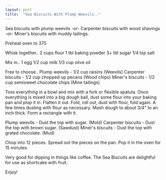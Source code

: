 ```yaml
---
layout: post
title:  "Sea Biscuits With Plump Weevils.."
---
```


Sea biscuits with plump weevils
-or- Carpenter biscuits with wood shavings
-or- Miner's biscuits with muddy tailings.

Preheat oven to 375

Whisk together..
2 cups flour
1 tbl baking powder
3+ tbl sugar
1/4 tsp salt

Mix in..
1 egg
1/2 cup milk
1/3 cup olive oil

Free to choose..
Plump weevils - 1/2 cup raisins (Weevils)
Carpenter biscuits - 1/2 cup chopped up pecans (Wood chips)
Miner's biscuits - 1/2 cup semisweet chocolate chips (Mine tailings)

Toss everything in a bowl and mix with a fork or flexible spatula.
Once everything is mixed into a big dough ball, dust some flour into your baking pan and plop it in. Flatten it out.
Fold, roll out, dust with flour, fold again. A few times dusting with flour as necessary.
Mash dough to about 3/4" to an inch thick. Form a rectangle with it.

Plump weevils - Dust the top with sugar. (Mold)
Carpenter biscuits - Dust the top with brown sugar. (Sawdust)
Miner's biscuits - Dust the top with grated chocolate. (Mud)

Chop into 12 pieces. Spread out the pieces on the pan.
Pop it in the oven for 15 minutes.

Very good for dipping in things like coffee. The Sea Biscuits are delightful for use as shortcake with fruit.

Enjoy!
